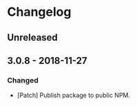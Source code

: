 # Changelog

## Unreleased

## 3.0.8 - 2018-11-27

### Changed

-   [Patch] Publish package to public NPM.
